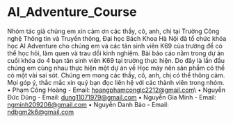 # AI_Adventure_Course
Nhóm tác giả chúng em xin cảm ơn các thầy, cô, anh, chị tại
Trường Công nghệ Thông tin và Truyền thông, Đại học Bách Khoa Hà Nội
đã tổ chức khóa học AI Adventure cho chúng em và các tân sinh viên K69 của
trường để có thể học hỏi, làm quen và trau dồi kinh nghiệm.
Bài báo cáo nằm trong dự án cuối khóa do 4 bạn tân sinh viên K69 tại
trường thực hiện. Do đây là lần đầu chúng em cùng nhau thực hiện một dự án
về Học máy nên sản phẩm có thể có một vài sai sót. Chúng em mong các thầy,
cô, anh, chị có thể thông cảm. Mọi góp ý, thắc mắc xin quý bạn đọc liên hệ
với các thành viên trong nhóm.
• Phạm Công Hoàng - Email: hoangphamconglc2212@gmail.com\\
• Nguyễn Đức Dũng - Email: dung11071979@gmail.com
• Nguyễn Gia Minh - Email: ngminh209206@gmail.com
• Nguyễn Danh Bảo - Email: ndbgm2k6@gmail.com

